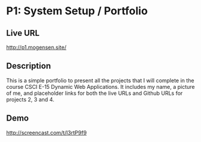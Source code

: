 # P1: System Setup / Portfolio

## Live URL
<http://p1.mogensen.site/>

## Description
This is a simple portfolio to present all the projects that I will complete in the course CSCI E-15 Dynamic Web Applications. It includes my name, a picture of me, and placeholder links for both the live URLs and Github URLs for projects 2, 3 and 4.

## Demo
<http://screencast.com/t/l3rtP9f9>
